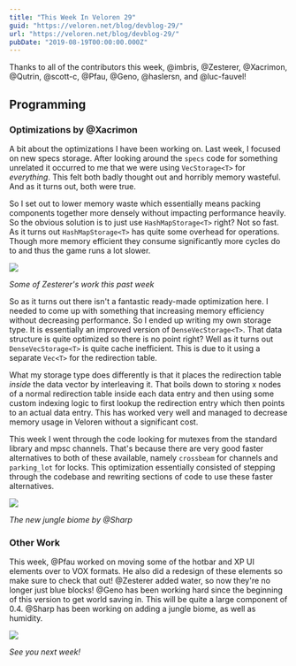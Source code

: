 ```yaml
---
title: "This Week In Veloren 29"
guid: "https://veloren.net/blog/devblog-29/"
url: "https://veloren.net/blog/devblog-29/"
pubDate: "2019-08-19T00:00:00.000Z"
---
```


Thanks to all of the contributors this week, @imbris, @Zesterer, @Xacrimon, @Qutrin, @scott-c, @Pfau, @Geno, @haslersn, and @luc-fauvel!

Programming
-----------

### Optimizations by @Xacrimon

A bit about the optimizations I have been working on. Last week, I focused on new specs storage. After looking around the `specs` code for something unrelated it occurred to me that we were using `VecStorage<T>` for _everything_. This felt both badly thought out and horribly memory wasteful. And as it turns out, both were true.

So I set out to lower memory waste which essentially means packing components together more densely without impacting performance heavily. So the obvious solution is to just use `HashMapStorage<T>` right? Not so fast. As it turns out `HashMapStorage<T>` has quite some overhead for operations. Though more memory efficient they consume significantly more cycles do to and thus the game runs a lot slower.

![](https://s3.eu-central-2.wasabisys.com/veloren-blog/cdn/523568428905398283/613390884947492872/output.gif)

_Some of Zesterer's work this past week_

So as it turns out there isn't a fantastic ready-made optimization here. I needed to come up with something that increasing memory efficiency without decreasing performance. So I ended up writing my own storage type. It is essentially an improved version of `DenseVecStorage<T>`. That data structure is quite optimized so there is no point right? Well as it turns out `DenseVecStorage<T>` is quite cache inefficient. This is due to it using a separate `Vec<T>` for the redirection table.

What my storage type does differently is that it places the redirection table _inside_ the data vector by interleaving it. That boils down to storing x nodes of a normal redirection table inside each data entry and then using some custom indexing logic to first lookup the redirection entry which then points to an actual data entry. This has worked very well and managed to decrease memory usage in Veloren without a significant cost.

This week I went through the code looking for mutexes from the standard library and mpsc channels. That's because there are very good faster alternatives to both of these available, namely `crossbeam` for channels and `parking_lot` for locks. This optimization essentially consisted of stepping through the codebase and rewriting sections of code to use these faster alternatives.

![](https://s3.eu-central-2.wasabisys.com/veloren-blog/cdn/523568428905398283/613060874625875988/screenshot_1566234879794.png)

_The new jungle biome by @Sharp_

### Other Work

This week, @Pfau worked on moving some of the hotbar and XP UI elements over to VOX formats. He also did a redesign of these elements so make sure to check that out! @Zesterer added water, so now they're no longer just blue blocks! @Geno has been working hard since the beginning of this version to get world saving in. This will be quite a large component of 0.4. @Sharp has been working on adding a jungle biome, as well as humidity.

![](https://s3.eu-central-2.wasabisys.com/veloren-blog/cdn/523568428905398283/613151473039310859/unknown.png)

_See you next week!_